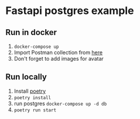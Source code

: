 # Fastapi postgres example

## Run in docker

1. `docker-compose up`
2. Import Postman collection from [here](./local.postman_collection.json)
3. Don't forget to add images for avatar

## Run locally 

1. Install [poetry](https://python-poetry.org/)
2. `poetry install`
3. run postgres `docker-compose up -d db`
4. `poetry run start`
